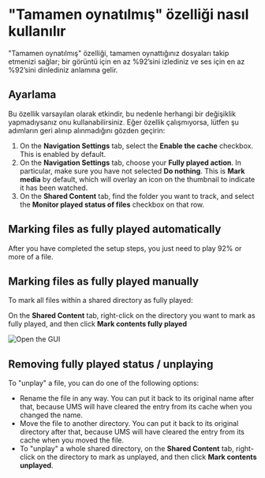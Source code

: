 # "Tamamen oynatılmış" özelliği nasıl kullanılır

"Tamamen oynatılmış" özelliği, tamamen oynattığınız dosyaları takip etmenizi sağlar; bir görüntü için en az %92’sini izlediniz ve ses için en az %92’sini dinlediniz anlamına gelir.

## Ayarlama

Bu özellik varsayılan olarak etkindir, bu nedenle herhangi bir değişiklik yapmadıysanız onu kullanabilirsiniz. Eğer özellik çalışmıyorsa, lütfen şu adımların geri alınıp alınmadığını gözden geçirin:

1. On the **Navigation Settings** tab, select the **Enable the cache** checkbox. This is enabled by default.
2. On the **Navigation Settings** tab, choose your **Fully played action**. In particular, make sure you have not selected **Do nothing**. This is **Mark media** by default, which will overlay an icon on the thumbnail to indicate it has been watched.
3. On the **Shared Content** tab, find the folder you want to track, and select the **Monitor played status of files** checkbox on that row.

## Marking files as fully played automatically

After you have completed the setup steps, you just need to play 92% or more of a file.

## Marking files as fully played manually

To mark all files within a shared directory as fully played:

On the **Shared Content** tab, right-click on the directory you want to mark as fully played, and then click **Mark contents fully played**

![Open the GUI](@site/docs/guides/img/how-to-use-the-fully-played-feature.png)

## Removing fully played status / unplaying

To "unplay" a file, you can do one of the following options:

- Rename the file in any way. You can put it back to its original name after that, because UMS will have cleared the entry from its cache when you changed the name.
- Move the file to another directory. You can put it back to its original directory after that, because UMS will have cleared the entry from its cache when you moved the file.
- To "unplay" a whole shared directory, on the **Shared Content** tab, right-click on the directory to mark as unplayed, and then click **Mark contents unplayed**.
